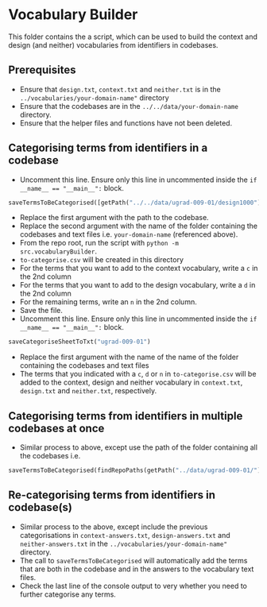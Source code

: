 # Vocabulary Builder

This folder contains the a script, which can be used to build the context and design (and neither) vocabularies from identifiers in codebases.

## Prerequisites

- Ensure that `design.txt`, `context.txt` and `neither.txt` is in the `../vocabularies/your-domain-name"` directory
- Ensure that the codebases are in the `../../data/your-domain-name` directory.
- Ensure that the helper files and functions have not been deleted.

## Categorising terms from identifiers in a codebase

- Uncomment this line. Ensure only this line in uncommented inside the `if __name__ == "__main__":` block.

```python
saveTermsToBeCategorised([getPath("../../data/ugrad-009-01/design1000")], "ugrad-009-01")
```

- Replace the first argument with the path to the codebase.
- Replace the second argument with the name of the folder containing the codebases and text files i.e. `your-domain-name` (referenced above).
- From the repo root, run the script with `python -m src.vocabularyBuilder`.
- `to-categorise.csv` will be created in this directory
- For the terms that you want to add to the context vocabulary, write a `c` in the 2nd column
- For the terms that you want to add to the design vocabulary, write a `d` in the 2nd column
- For the remaining terms, write an `n` in the 2nd column.
- Save the file.
- Uncomment this line. Ensure only this line in uncommented inside the `if __name__ == "__main__":` block.

```python
saveCategoriseSheetToTxt("ugrad-009-01")
```

- Replace the first argument with the name of the name of the folder containing the codebases and text files
- The terms that you indicated with a `c`, `d` or `n` in `to-categorise.csv` will be added to the context, design and neither vocabulary in `context.txt`, `design.txt` and `neither.txt`, respectively.

## Categorising terms from identifiers in multiple codebases at once

- Similar process to above, except use the path of the folder containing all the codebases i.e.

```python
saveTermsToBeCategorised(findRepoPaths(getPath("../data/ugrad-009-01/")), "ugrad-009-01")
```

## Re-categorising terms from identifiers in codebase(s)

- Similar process to the above, except include the previous categorisations in `context-answers.txt`, `design-answers.txt` and `neither-answers.txt` in the `../vocabularies/your-domain-name"` directory.
- The call to `saveTermsToBeCategorised` will automatically add the terms that are both in the codebase and in the answers to the vocabulary text files.
- Check the last line of the console output to very whether you need to further categorise any terms.
